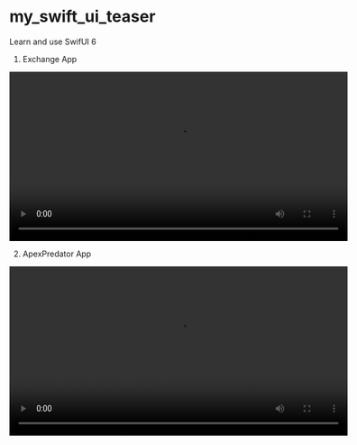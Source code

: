# my_swift_ui_teaser
Learn and use SwifUI 6
1. Exchange App 

<video width="600" controls>
  <source src="screenshots/exchange.mp4" type="video/mp4">
</video>

2. ApexPredator App

<video width="600" controls>
  <source src="screenshots/apex.mp4" type="video/mp4">
</video>
